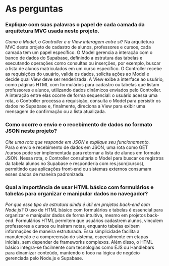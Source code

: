 # As perguntas


### Explique com suas palavras o papel de cada camada da arquitetura MVC usada neste projeto. 
_Como o Model, o Controller e a View interagem entre si?_
Na arquitetura MVC deste projeto de cadastro de alunos, professores e cursos, cada camada tem um papel específico. O Model gerencia a interação com o banco de dados do Supabase, definindo a estrutura das tabelas e executando operações como consultas ou inserções, por exemplo, buscar a lista de alunos matriculados em um curso específico. O Controller recebe as requisições do usuário, valida os dados, solicita ações ao Model e decide qual View deve ser renderizada. A View exibe a interface ao usuário, como páginas HTML com formulários para cadastro ou tabelas que listam professores e alunos, utilizando dados dinâmicos enviados pelo Controller. A interação entre elas ocorre de forma sequencial: o usuário acessa uma rota, o Controller processa a requisição, consulta o Model para persistir os dados no Supabase e, finalmente, direciona a View para exibir uma mensagem de confirmação ou a lista atualizada.

### Como ocorre o envio e o recebimento de dados no formato JSON neste projeto? 
_Cite uma rota que responde em JSON e explique seu funcionamento._  
Para o envio e recebimento de dados em JSON, uma rota como GET /cursos pode ser implementada para retornar a lista de alunos em formato JSON. Nessa rota, o Controller consultaria o Model para buscar os registros da tabela alunos no Supabase e responderia com res.json(cursos), permitindo que aplicações front-end ou sistemas externos consumam esses dados de maneira padronizada.

### Qual a importância de usar HTML básico com formulários e tabelas para organizar e manipular dados no navegador? 
_Por que esse tipo de estrutura ainda é útil em projetos back-end com Node.js?_
O uso de HTML básico com formulários e tabelas é essencial para organizar e manipular dados de forma intuitiva, mesmo em projetos back-end. Formulários HTML permitem que usuários cadastrem alunos, vinculem professores a cursos ou insiram notas, enquanto tabelas exibem informações de maneira estruturada. Essa simplicidade facilita a manutenção e a compreensão do sistema, especialmente em etapas iniciais, sem depender de frameworks complexos. Além disso, o HTML básico integra-se facilmente com tecnologias como EJS ou Handlebars para dinamizar conteúdo, mantendo o foco na lógica de negócio gerenciada pelo Node.js e Supabase.